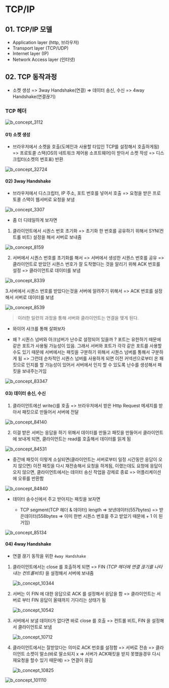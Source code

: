# TCP/IP

## 01. TCP/IP 모델

- Application layer (http, 브라우저)
- Transport layer (TCP/UDP)
- Internet layer (IP)
- Network Access layer (인터넷)

## 02. TCP 동작과정

- 소켓 생성 => 3way Handshake(연결) => 데이터 송신, 수신 => 4way Handshake(연결끊기)

### TCP 헤더

![b_concept_3112](./img/b_concept_3112.png)

#### 01) 소켓 생성

- 브라우저에서 소켓을 호출(도메인과 사용할 타입인 TCP를 설정해서 호출하게됨) => 프로토콜 스택(OS의 네트워크 제어용 소프트웨어)이 받아서 소켓 작성 => 디스크립터(소켓의 번호표) 반환

![b_concept_32724](./img/b_concept_32724.png)

#### 02) 3way Handshake

- 브라우저에서 디스크립터, IP 주소, 포트 번호를 넣어서 호출 => 요청을 받은 프로토콜 스택이 웹서버로 요청을 보냄

![b_concept_3307](./img/b_concept_3307.png)

- 좀 더 디테일하게 보자면

1.  클라이언트에서 시퀀스 번호 초기화 => 초기화 한 번호를 공유하기 위해서 SYN(컨트롤 비트) 설정을 해서 서버로 보내줌

![b_concept_8159](./img/b_concept_8159.png)

2. 서버에서 시퀀스 번호를 초기화를 해서 => 서버에서 생성한 시퀀스 번호를 공유 => 클라이언트로 받았던 시퀀스 번호가 잘 도착했다는 것을 알리기 위해 ACK 번호를 설정 => 클라이언트로 데이터를 보냄

![b_concept_8339](./img/b_concept_8339.png)

3.서버에서 시퀀스 번호를 받았다는것을 서버에 알려주기 위해서 => ACK 번호를 설정해서 서버로 데이터를 보냄

![b_concept_8539](./img/b_concept_8539.png)

> 이러한 일련의 과정을 통해 서버와 클라이언트는 연결을 맺게 된다.

- 와이어 샤크를 통해 살펴보자

- 왜 ? 시퀀스 넘버와 아크넘버가 난수로 설정되어 있을까 ?
  포트는 유한하기 때문에 같은 포트가 사용될 가능성이 있음. 그래서 서버와 포트가 각각 같은 포트를 사용할수도 있기 때문에 서버에서는 패킷을 구분하기 위해서 시퀀스 넘버를 통해서 구분하게 됨 => 그런데 순차적인 시퀀스 넘버를 사용하게 되면 이전 커넥션으로부터 온 패킷으로 인지를 할 가능성이 있어서 서버에서 인지 할 수 있도록 난수를 생성해서 패킷을 보내주는거임

![b_concept_83347](./img/b_concept_83347.png)

#### 03) 데이터 송신, 수신

1. 클라이언트에선 write()를 호출 => 브라우저에서 받은 Http Request 메세지를 받아서 패킷으로 만들어서 서버에 전달

![b_concept_84140](./img/b_concept_84140.png)

2. 이걸 받은 서버는 응답을 하기 위해서 데이터를 만들고 패킷을 만들어서 클라이언트에 보내게 되면, 클라이언트는 read를 호출해서 데이터를 읽게 됨

![b_concept_84531](./img/b_concept_84531.png)

- 중간에 패킷이 이렇게 소실되면(클라이언트는 서버로부터 일정 시간동안 응답이 오지 않으면) 이전 패킷을 다시 재전송해서 요청을 하게됨, 이랬는데도 요청에 응답이 오지 않으면, 클라이언트에서는 데이터 송신 작업을 강제로 종료 => 어플리케이션에 오류를 반환함

![b_concept_84840](./img/b_concept_84840.png)

- 데이터 송수신에서 주고 받아지는 패킷을 보자면

  - TCP segment(TCP 헤더 & 데이터) length => 보낸데이터(557bytes) => 받은데이터(558bytes => 이미 한번 시퀀스 번호를 주고 받았기 때문에 + 1 이 된거임)

![b_concept_85134](./img/b_concept_85134.png)

#### 04) 4way Handshake

- 연결 끊기 동작을 위한 `4way Handshake`

1. 클라이언트에서는 close 를 호출하게 되면 => FIN _(TCP 헤더에 연결 끊기를 나타내는 컨트롤비트)_ 을 설정해서 서버에 보내줌

   ![b_concept_10344](./img/b_concept_10344.png)

2. 서버는 이 FIN 에 대한 응답으로 ACK 를 설정해서 응답을 함 => 클라이언트는 서버로 부터 FIN 응답이 올때까지 기다리는 상태가 됨

   ![b_concept_10542](./img/b_concept_10542.png)

3. 서버에서 보낼 데이터가 없다면 바로 close 를 호출 => 컨트롤 비트, FIN 을 설정해서 클라이언트로 보냄

   ![b_concept_10712](./img/b_concept_10712.png)

4. 클라이언트에서는 잘받았다는 의미로 ACK 번호를 설정함 => 서버로 전송 => 클라이언트 소켓이 말소(바로 말소되지 x => 서버가 ACK패킷을 받지 못했을경우 다시 재요청을 할수 있기 때문에) => 연결이 끊김

   ![b_concept_10825](./img/b_concept_10825.png)

![b_concept_101110](./img/b_concept_101110.png)
